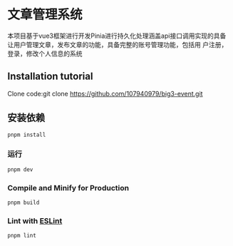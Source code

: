 # 文章管理系统

本项目基于vue3框架进行开发Pinia进行持久化处理涵盖api接口调用实现的具备让用户管理文章，发布文章的功能，具备完整的账号管理功能，包括用
户注册，登录，修改个人信息的系统

## Installation tutorial
Clone code:git clone https://github.com/107940979/big3-event.git
## 安装依赖

```sh
pnpm install
```

### 运行

```sh
pnpm dev
```

### Compile and Minify for Production

```sh
pnpm build
```

### Lint with [ESLint](https://eslint.org/)

```sh
pnpm lint
```
